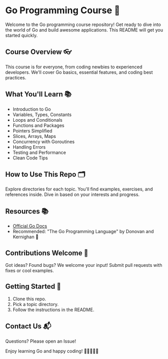 # Go Programming Course 🚀

Welcome to the Go programming course repository! Get ready to dive into the world of Go and build awesome applications. This README will get you started quickly.

## Course Overview 👓

This course is for everyone, from coding newbies to experienced developers. We'll cover Go basics, essential features, and coding best practices.

## What You'll Learn 📚

- Introduction to Go
- Variables, Types, Constants
- Loops and Conditionals
- Functions and Packages
- Pointers Simplified
- Slices, Arrays, Maps
- Concurrency with Goroutines
- Handling Errors
- Testing and Performance
- Clean Code Tips

## How to Use This Repo 🗂️

Explore directories for each topic. You'll find examples, exercises, and references inside. Dive in based on your interests and progress.

## Resources 📚

- [Official Go Docs](https://golang.org/doc/)
- Recommended: "The Go Programming Language" by Donovan and Kernighan 📖

## Contributions Welcome 🙌

Got ideas? Found bugs? We welcome your input! Submit pull requests with fixes or cool examples.

## Getting Started 🏁

1. Clone this repo.
2. Pick a topic directory.
3. Follow the instructions in the README.

## Contact Us 📬

Questions? Please open an Issue!

Enjoy learning Go and happy coding! 🎉👩‍💻👨‍💻
